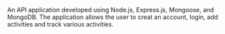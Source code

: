 An API application developed using  Node.js, Express.js, Mongoose, and MongoDB. The application allows the user to creat an account, login, add activities and track various activities.
